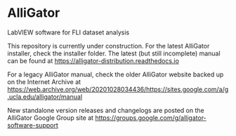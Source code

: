 # AlliGator
LabVIEW software for FLI dataset analysis

This repository is currently under construction.
For the latest AlliGator installer, check the installer folder.
The latest (but still incomplete) manual can be found at 
https://alligator-distribution.readthedocs.io

For a legacy AlliGator manual, check the older AlliGator website backed up on 
the Internet Archive at 
https://web.archive.org/web/20201028034436/https://sites.google.com/a/g.ucla.edu/alligator/manual 

New standalone version releases and changelogs are posted on the AlliGator 
Google Group site at https://groups.google.com/g/alligator-software-support

